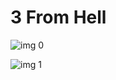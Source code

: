 # 3 From Hell

![img 0](https://i.imgur.com/MKkva73.jpg)

![img 1](https://i.imgur.com/lx0xBP7.png)

